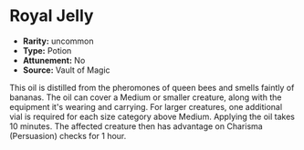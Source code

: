 
# Royal Jelly

* **Rarity:** uncommon
* **Type:** Potion
* **Attunement:** No
* **Source:** Vault of Magic


This oil is distilled from the pheromones of queen bees and smells faintly of bananas. The oil can cover a Medium or smaller creature, along with the equipment it's wearing and carrying. For larger creatures, one additional vial is required for each size category above Medium. Applying the oil takes 10 minutes. The affected creature then has advantage on Charisma (Persuasion) checks for 1 hour.
